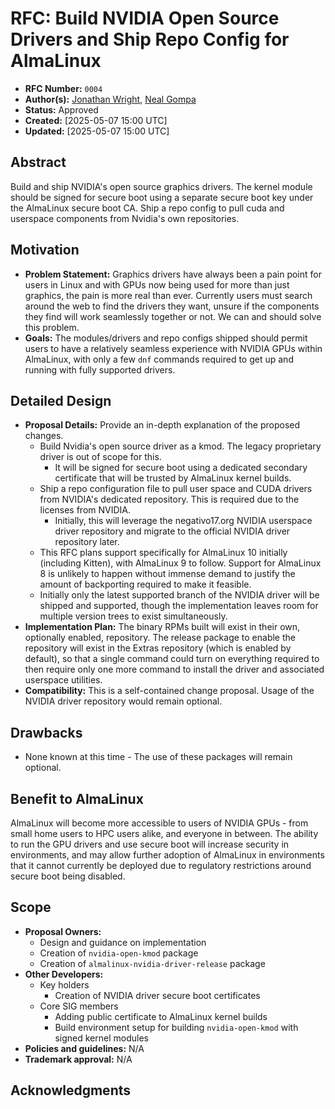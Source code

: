 # RFC: Build NVIDIA Open Source Drivers and Ship Repo Config for AlmaLinux

* **RFC Number:** `0004`
* **Author(s):** [Jonathan Wright](jonathan@almalinux.org), [Neal Gompa](ngompa@almalinux.org)
* **Status:** Approved
* **Created:** [2025-05-07 15:00 UTC]
* **Updated:** [2025-05-07 15:00 UTC]

## Abstract

Build and ship NVIDIA's open source graphics drivers.  The kernel module should be signed for secure boot using a separate secure boot key under the AlmaLinux secure boot CA.  Ship a repo config to pull cuda and userspace components from Nvidia's own repositories.

## Motivation

* **Problem Statement:** Graphics drivers have always been a pain point for users in Linux and with GPUs now being used for more than just graphics, the pain is more real than ever.  Currently users must search around the web to find the drivers they want, unsure if the components they find will work seamlessly together or not.  We can and should solve this problem.
* **Goals:** The modules/drivers and repo configs shipped should permit users to have a relatively seamless experience with NVIDIA GPUs within AlmaLinux, with only a few `dnf` commands required to get up and running with fully supported drivers.

## Detailed Design

* **Proposal Details:** Provide an in-depth explanation of the proposed changes.
    * Build Nvidia's open source driver as a kmod. The legacy proprietary driver is out of scope for this.
      * It will be signed for secure boot using a dedicated secondary certificate that will be trusted by AlmaLinux kernel builds.
    * Ship a repo configuration file to pull user space and CUDA drivers from NVIDIA's dedicated repository.  This is required due to the licenses from NVIDIA.
      * Initially, this will leverage the negativo17.org NVIDIA userspace driver repository and migrate to the official NVIDIA driver repository later.
    * This RFC plans support specifically for AlmaLinux 10 initially (including Kitten), with AlmaLinux 9 to follow.  Support for AlmaLinux 8 is unlikely to happen without immense demand to justify the amount of backporting required to make it feasible.
    * Initially only the latest supported branch of the NVIDIA driver will be shipped and supported, though the implementation leaves room for multiple version trees to exist simultaneously.
* **Implementation Plan:** The binary RPMs built will exist in their own, optionally enabled, repository.  The release package to enable the repository will exist in the Extras repository (which is enabled by default), so that a single command could turn on everything required to then require only one more command to install the driver and associated userspace utilities.
* **Compatibility:** This is a self-contained change proposal.  Usage of the NVIDIA driver repository would remain optional.

## Drawbacks

* None known at this time - The use of these packages will remain optional.

## Benefit to AlmaLinux

AlmaLinux will become more accessible to users of NVIDIA GPUs - from small home users to HPC users alike, and everyone in between.  The ability to run the GPU drivers and use secure boot will increase security in environments, and may allow further adoption of AlmaLinux in environments that it cannot currently be deployed due to regulatory restrictions around secure boot being disabled.

## Scope

* **Proposal Owners:**
  * Design and guidance on implementation
  * Creation of `nvidia-open-kmod` package
  * Creation of `almalinux-nvidia-driver-release` package
* **Other Developers:**
  * Key holders
    * Creation of NVIDIA driver secure boot certificates
  * Core SIG members
    * Adding public certificate to AlmaLinux kernel builds
    * Build environment setup for building `nvidia-open-kmod` with signed kernel modules
* **Policies and guidelines:** N/A
* **Trademark approval:** N/A

## Acknowledgments
